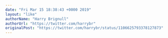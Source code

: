 ```yaml
---
date: "Fri Mar 15 18:38:43 +0000 2019"
layout: "like"
authorName: "Harry Brignull"
authorUrl: "https://twitter.com/harrybr"
originalPost: "https://twitter.com/harrybr/status/1106625793378127873"
---
```

